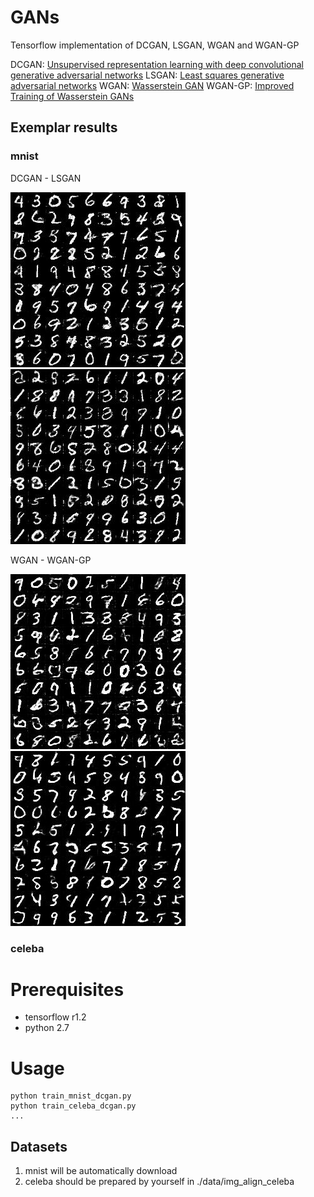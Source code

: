 # GANs

Tensorflow implementation of DCGAN, LSGAN, WGAN and WGAN-GP

DCGAN: [Unsupervised representation learning with deep convolutional generative adversarial networks](https://arxiv.org/abs/1511.06434) 
LSGAN: [Least squares generative adversarial networks](https://pdfs.semanticscholar.org/0bbc/35bdbd643fb520ce349bdd486ef2c490f1fc.pdf)
WGAN: [Wasserstein GAN](https://arxiv.org/abs/1701.07875)
WGAN-GP: [Improved Training of Wasserstein GANs](http://arxiv.org/abs/1704.00028)

## Exemplar results

### mnist 
DCGAN - LSGAN

![alt DCGAN](./pics/mnist_dcgan_Epoch_25.jpg) ![](./pics/mnist_lsgan_Epoch_25.jpg)

WGAN - WGAN-GP

![](./pics/mnist_wgan_Epoch_25.jpg) ![](./pics/mnist_wgan_gp_Epoch_25.jpg)

### celeba

# Prerequisites
- tensorflow r1.2
- python 2.7

# Usage
```
python train_mnist_dcgan.py
python train_celeba_dcgan.py
...
```

## Datasets
1. mnist will be automatically download
2. celeba should be prepared by yourself in ./data/img_align_celeba